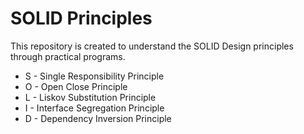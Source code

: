 # SOLID Principles

This repository is created to understand the SOLID Design principles through practical programs.  

* S - Single Responsibility Principle
* O - Open Close Principle
* L - Liskov Substitution Principle
* I - Interface Segregation Principle
* D - Dependency Inversion Principle